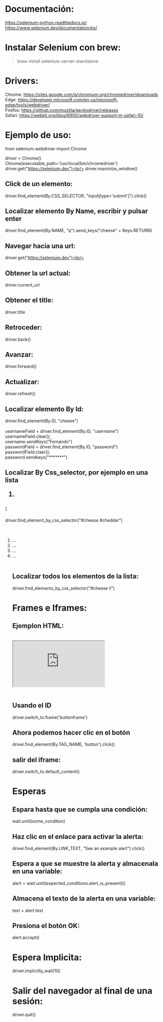 # Documentación:
https://selenium-python.readthedocs.io/<br/>
https://www.selenium.dev/documentation/es/

# Instalar Selenium con brew:<br>
> brew install selenium-server-standalone

# Drivers:<br/>
Chrome:	https://sites.google.com/a/chromium.org/chromedriver/downloads<br/>
Edge:	https://developer.microsoft.com/en-us/microsoft-edge/tools/webdriver/<br/>
Firefox:	https://github.com/mozilla/geckodriver/releases<br/>
Safari:	https://webkit.org/blog/6900/webdriver-support-in-safari-10/<br/>

# Ejemplo de uso:<br/>
from selenium.webdriver import Chrome<br/>

driver = Chrome()<br/>
Chrome(executable_path='/usr/local/bin/chromedriver')<br/>
driver.get("https://selenium.dev")<br/>
driver.maximize_window()<br/>

## Click de un elemento:<br/>
driver.find_element(By.CSS_SELECTOR, "input[type='submit']").click()<br/>

## Localizar elemento By Name, escribir y pulsar enter<br/>
driver.find_element(By.NAME, "q").send_keys("cheese" + Keys.RETURN)<br/>

## Navegar hacia una url:<br/>
driver.get("https://selenium.dev")<br/>

## Obtener la url actual:<br/>
driver.current_url<br/>

## Obtener el title:<br/>
driver.title<br/>

## Retroceder:<br/>
driver.back()<br/>

## Avanzar:<br/>
driver.forward()<br/>

## Actualizar:<br/>
driver.refresh()<br/>

## Localizar elemento By Id:<br/>
driver.find_element(By.ID, "cheese")<br/>
<br/>
usernameField = driver.find_element(By.ID, "username")<br/>
usernameField.clear();<br/>
username.sendKeys("Fernando")<br/>
passwordField = driver.find_element(By.ID, "password")<br/>
passwordField.claer();<br/>
password.sendkeys("*******")<br/>

## Localizar By Css_selector, por ejemplo en una lista <ol><li></li></ol>:<br/>
driver.find_element_by_css_selector("#cheese #cheddar")<br/>
<br/>
<ol id=cheese><br/>
 <li id=cheddar>…<br/>
 <li id=brie>…<br/>
 <li id=rochefort>…<br/>
 <li id=camembert>…<br/>
</ul><br/>

## Localizar todos los elementos de la lista:<br/>
driver.find_elements_by_css_selector("#cheese li")<br/>

# Frames e Iframes:<br/>
Ejemplon HTML:<br/>
--------------
<div id="modal"><br/>
  <iframe id="buttonframe" name="myframe"  src="https://seleniumhq.github.io"><br/>
   <button>Click here</button><br/>
 </iframe><br/>
</div><br/>

Usando el ID<br/>
------------
driver.switch_to.frame('buttonframe')<br/>

Ahora podemos hacer clic en el botón<br/>
------------------------------------
driver.find_element(By.TAG_NAME, 'button').click()<br/>

## salir del iframe:<br/>
driver.switch_to.default_content()<br/>

# Esperas<br/>
Espara hasta que se cumpla una condición:<br/>
-----------------------------------------
wait.until(some_condition)<br/>

Haz clic en el enlace para activar la alerta:<br/>
---------------------------------------------
driver.find_element(By.LINK_TEXT, "See an example alert").click()<br/>

Espera a que se muestre la alerta y almacenala en una variable:<br/>
---------------------------------------------------------------
alert = wait.until(expected_conditions.alert_is_present())<br/>

Almacena el texto de la alerta en una variable:<br/>
-----------------------------------------------
text = alert.text<br/>

Presiona el botón OK:<br/>
--------------------
alert.accept()<br/>

# Espera Implicita:<br/>
driver.implicitly_wait(10)<br/>

# Salir del navegador al final de una sesión:<br/>
driver.quit()<br/>
